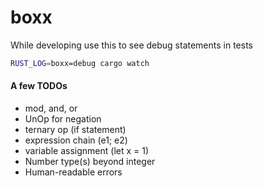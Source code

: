 # boxx

While developing use this to see debug statements in tests
```sh
RUST_LOG=boxx=debug cargo watch
```

#### A few TODOs
* mod, and, or
* UnOp for negation
* ternary op (if statement)
* expression chain (e1; e2)
* variable assignment (let x = 1)
* Number type(s) beyond integer
* Human-readable errors
